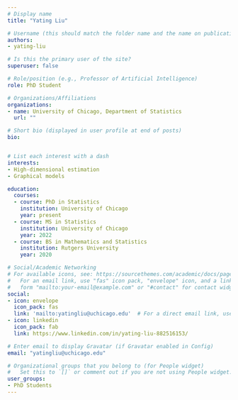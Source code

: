 ```yaml
---
# Display name
title: "Yating Liu"

# Username (this should match the folder name and the name on publications)
authors:
- yating-liu

# Is this the primary user of the site?
superuser: false

# Role/position (e.g., Professor of Artificial Intelligence)
role: PhD Student

# Organizations/Affiliations
organizations:
- name: University of Chicago, Department of Statistics
  url: ""

# Short bio (displayed in user profile at end of posts)
bio:


# List each interest with a dash
interests:
- High-dimensional estimation
- Graphical models

education:
  courses:
  - course: PhD in Statistics
    institution: University of Chicago
    year: present   
  - course: MS in Statistics
    institution: University of Chicago
    year: 2022  
  - course: BS in Mathematics and Statistics
    institution: Rutgers University
    year: 2020

# Social/Academic Networking
# For available icons, see: https://sourcethemes.com/academic/docs/page-builder/#icons
#   For an email link, use "fas" icon pack, "envelope" icon, and a link in the
#   form "mailto:your-email@example.com" or "#contact" for contact widget.
social:
- icon: envelope
  icon_pack: fas
  link: 'mailto:yatingliu@uchicago.edu'  # For a direct email link, use "mailto:test@example.org".
- icon: linkedin
  icon_pack: fab
  link: https://www.linkedin.com/in/yating-liu-882516153/

# Enter email to display Gravatar (if Gravatar enabled in Config)
email: "yatingliu@uchicago.edu"

# Organizational groups that you belong to (for People widget)
#   Set this to `[]` or comment out if you are not using People widget.
user_groups:
- PhD Students
---
```

